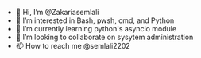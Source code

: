 - 👋 Hi, I’m @Zakariasemlali
- 👀 I’m interested in Bash, pwsh, cmd, and Python 
- 🌱 I’m currently learning python's asyncio module
- 💞️ I’m looking to collaborate on sysytem administration
- 📫 How to reach me @semlali2202

<!---
Zakariasemlali/Zakariasemlali is a ✨ special ✨ repository because its `README.md` (this file) appears on your GitHub profile.
You can click the Preview link to take a look at your changes.
--->
